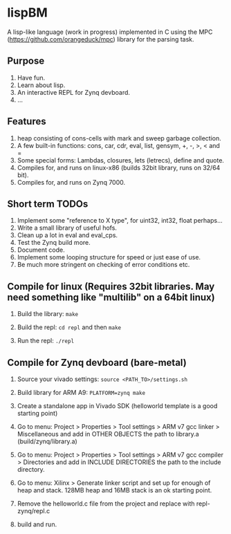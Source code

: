 # lispBM

A lisp-like language (work in progress) implemented in C using the MPC (https://github.com/orangeduck/mpc) library for the parsing task.

## Purpose
1. Have fun.
2. Learn about lisp.
3. An interactive REPL for Zynq devboard.
4. ...

## Features
1. heap consisting of cons-cells with mark and sweep garbage collection.
2. A few built-in functions: cons, car, cdr, eval, list, gensym, +, -, >, < and =
3. Some special forms: Lambdas, closures, lets (letrecs), define and quote.
4. Compiles for, and runs on linux-x86 (builds 32bit library, runs on 32/64 bit).
5. Compiles for, and runs on Zynq 7000.  

## Short term TODOs
1. Implement some "reference to X type", for uint32, int32, float perhaps...  
2. Write a small library of useful hofs. 
3. Clean up a lot in eval and eval_cps.
4. Test the Zynq build more. 
5. Document code.
6. Implement some looping structure for speed or just ease of use. 
7. Be much more stringent on checking of error conditions etc.

## Compile for linux (Requires 32bit libraries. May need something like "multilib" on a 64bit linux)
1. Build the library: `make`

2. Build the repl: `cd repl` and then `make`

3. Run the repl: `./repl`

## Compile for Zynq devboard (bare-metal)  
1. Source your vivado settings: `source <PATH_TO>/settings.sh`

2. Build library for ARM A9: `PLATFORM=zynq make`

3. Create a standalone app in Vivado SDK (helloworld template is a good starting point) 

4. Go to menu: Project > Properties > Tool settings > ARM v7 gcc linker > Miscellaneous
   and add in OTHER OBJECTS the path to library.a (build/zynq/library.a)

5. Go to menu: Project > Properties > Tool settings > ARM v7 gcc compiler > Directories
   and add in INCLUDE DIRECTORIES the path to the include directory.

6. Go to menu: Xilinx > Generate linker script
   and set up for enough of heap and stack. 128MB heap and 16MB stack is an ok starting point.

7. Remove the helloworld.c file from the project and replace with repl-zynq/repl.c

8. build and run. 
